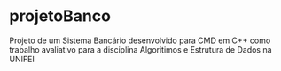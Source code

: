 # projetoBanco
Projeto de um Sistema Bancário desenvolvido para CMD em C++ como trabalho avaliativo para a disciplina Algoritimos e Estrutura de Dados na UNIFEI
